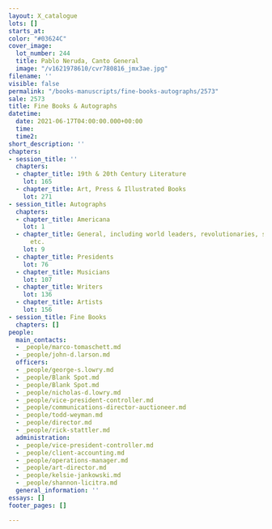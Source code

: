 ```yaml
---
layout: X_catalogue
lots: []
starts_at: 
color: "#03624C"
cover_image:
  lot_number: 244
  title: Pablo Neruda, Canto General
  image: "/v1621978610/cvr780816_jmx3ae.jpg"
filename: ''
visible: false
permalink: "/books-manuscripts/fine-books-autographs/2573"
sale: 2573
title: Fine Books & Autographs
datetime:
  date: 2021-06-17T04:00:00.000+00:00
  time: 
  time2: 
short_description: ''
chapters:
- session_title: ''
  chapters:
  - chapter_title: 19th & 20th Century Literature
    lot: 165
  - chapter_title: Art, Press & Illustrated Books
    lot: 271
- session_title: Autographs
  chapters:
  - chapter_title: Americana
    lot: 1
  - chapter_title: General, including world leaders, revolutionaries, suffragists,
      etc.
    lot: 9
  - chapter_title: Presidents
    lot: 76
  - chapter_title: Musicians
    lot: 107
  - chapter_title: Writers
    lot: 136
  - chapter_title: Artists
    lot: 156
- session_title: Fine Books
  chapters: []
people:
  main_contacts:
  - _people/marco-tomaschett.md
  - _people/john-d.larson.md
  officers:
  - _people/george-s.lowry.md
  - _people/Blank Spot.md
  - _people/Blank Spot.md
  - _people/nicholas-d.lowry.md
  - _people/vice-president-controller.md
  - _people/communications-director-auctioneer.md
  - _people/todd-weyman.md
  - _people/director.md
  - _people/rick-stattler.md
  administration:
  - _people/vice-president-controller.md
  - _people/client-accounting.md
  - _people/operations-manager.md
  - _people/art-director.md
  - _people/kelsie-jankowski.md
  - _people/shannon-licitra.md
  general_information: ''
essays: []
footer_pages: []

---
```

